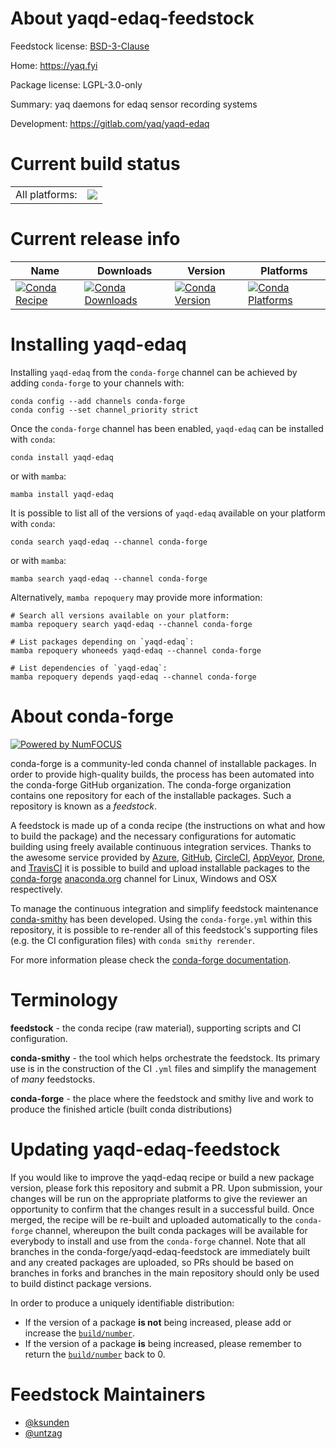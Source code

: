 About yaqd-edaq-feedstock
=========================

Feedstock license: [BSD-3-Clause](https://github.com/conda-forge/yaqd-edaq-feedstock/blob/main/LICENSE.txt)

Home: https://yaq.fyi

Package license: LGPL-3.0-only

Summary: yaq daemons for edaq sensor recording systems

Development: https://gitlab.com/yaq/yaqd-edaq

Current build status
====================


<table><tr><td>All platforms:</td>
    <td>
      <a href="https://dev.azure.com/conda-forge/feedstock-builds/_build/latest?definitionId=12727&branchName=main">
        <img src="https://dev.azure.com/conda-forge/feedstock-builds/_apis/build/status/yaqd-edaq-feedstock?branchName=main">
      </a>
    </td>
  </tr>
</table>

Current release info
====================

| Name | Downloads | Version | Platforms |
| --- | --- | --- | --- |
| [![Conda Recipe](https://img.shields.io/badge/recipe-yaqd--edaq-green.svg)](https://anaconda.org/conda-forge/yaqd-edaq) | [![Conda Downloads](https://img.shields.io/conda/dn/conda-forge/yaqd-edaq.svg)](https://anaconda.org/conda-forge/yaqd-edaq) | [![Conda Version](https://img.shields.io/conda/vn/conda-forge/yaqd-edaq.svg)](https://anaconda.org/conda-forge/yaqd-edaq) | [![Conda Platforms](https://img.shields.io/conda/pn/conda-forge/yaqd-edaq.svg)](https://anaconda.org/conda-forge/yaqd-edaq) |

Installing yaqd-edaq
====================

Installing `yaqd-edaq` from the `conda-forge` channel can be achieved by adding `conda-forge` to your channels with:

```
conda config --add channels conda-forge
conda config --set channel_priority strict
```

Once the `conda-forge` channel has been enabled, `yaqd-edaq` can be installed with `conda`:

```
conda install yaqd-edaq
```

or with `mamba`:

```
mamba install yaqd-edaq
```

It is possible to list all of the versions of `yaqd-edaq` available on your platform with `conda`:

```
conda search yaqd-edaq --channel conda-forge
```

or with `mamba`:

```
mamba search yaqd-edaq --channel conda-forge
```

Alternatively, `mamba repoquery` may provide more information:

```
# Search all versions available on your platform:
mamba repoquery search yaqd-edaq --channel conda-forge

# List packages depending on `yaqd-edaq`:
mamba repoquery whoneeds yaqd-edaq --channel conda-forge

# List dependencies of `yaqd-edaq`:
mamba repoquery depends yaqd-edaq --channel conda-forge
```


About conda-forge
=================

[![Powered by
NumFOCUS](https://img.shields.io/badge/powered%20by-NumFOCUS-orange.svg?style=flat&colorA=E1523D&colorB=007D8A)](https://numfocus.org)

conda-forge is a community-led conda channel of installable packages.
In order to provide high-quality builds, the process has been automated into the
conda-forge GitHub organization. The conda-forge organization contains one repository
for each of the installable packages. Such a repository is known as a *feedstock*.

A feedstock is made up of a conda recipe (the instructions on what and how to build
the package) and the necessary configurations for automatic building using freely
available continuous integration services. Thanks to the awesome service provided by
[Azure](https://azure.microsoft.com/en-us/services/devops/), [GitHub](https://github.com/),
[CircleCI](https://circleci.com/), [AppVeyor](https://www.appveyor.com/),
[Drone](https://cloud.drone.io/welcome), and [TravisCI](https://travis-ci.com/)
it is possible to build and upload installable packages to the
[conda-forge](https://anaconda.org/conda-forge) [anaconda.org](https://anaconda.org/)
channel for Linux, Windows and OSX respectively.

To manage the continuous integration and simplify feedstock maintenance
[conda-smithy](https://github.com/conda-forge/conda-smithy) has been developed.
Using the ``conda-forge.yml`` within this repository, it is possible to re-render all of
this feedstock's supporting files (e.g. the CI configuration files) with ``conda smithy rerender``.

For more information please check the [conda-forge documentation](https://conda-forge.org/docs/).

Terminology
===========

**feedstock** - the conda recipe (raw material), supporting scripts and CI configuration.

**conda-smithy** - the tool which helps orchestrate the feedstock.
                   Its primary use is in the construction of the CI ``.yml`` files
                   and simplify the management of *many* feedstocks.

**conda-forge** - the place where the feedstock and smithy live and work to
                  produce the finished article (built conda distributions)


Updating yaqd-edaq-feedstock
============================

If you would like to improve the yaqd-edaq recipe or build a new
package version, please fork this repository and submit a PR. Upon submission,
your changes will be run on the appropriate platforms to give the reviewer an
opportunity to confirm that the changes result in a successful build. Once
merged, the recipe will be re-built and uploaded automatically to the
`conda-forge` channel, whereupon the built conda packages will be available for
everybody to install and use from the `conda-forge` channel.
Note that all branches in the conda-forge/yaqd-edaq-feedstock are
immediately built and any created packages are uploaded, so PRs should be based
on branches in forks and branches in the main repository should only be used to
build distinct package versions.

In order to produce a uniquely identifiable distribution:
 * If the version of a package **is not** being increased, please add or increase
   the [``build/number``](https://docs.conda.io/projects/conda-build/en/latest/resources/define-metadata.html#build-number-and-string).
 * If the version of a package **is** being increased, please remember to return
   the [``build/number``](https://docs.conda.io/projects/conda-build/en/latest/resources/define-metadata.html#build-number-and-string)
   back to 0.

Feedstock Maintainers
=====================

* [@ksunden](https://github.com/ksunden/)
* [@untzag](https://github.com/untzag/)

